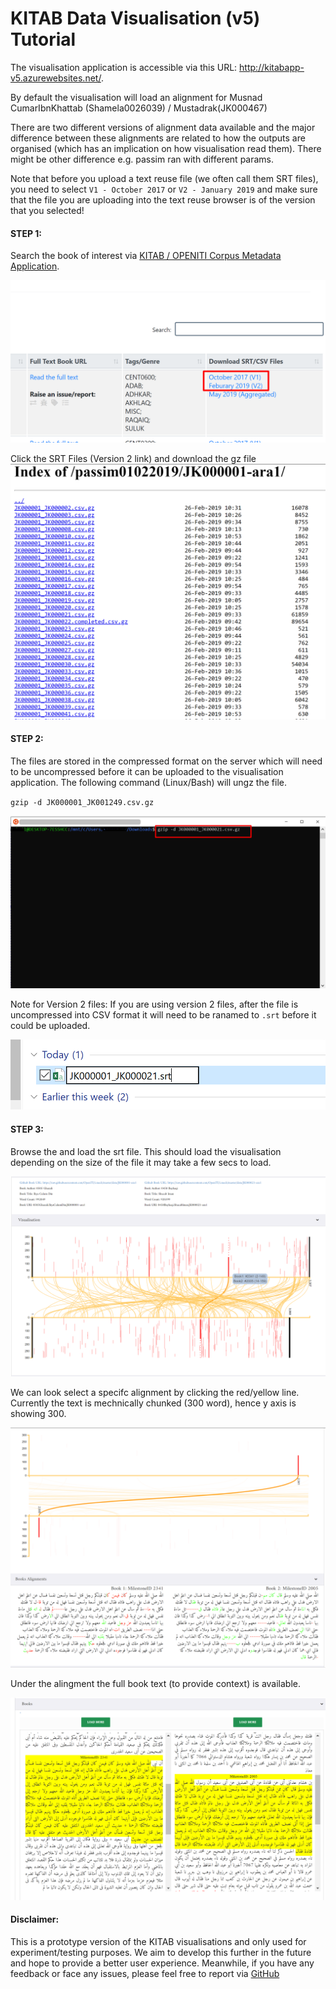 # KITAB Data Visualisation (v5) Tutorial

The visualisation application is accessible via this URL:
http://kitabapp-v5.azurewebsites.net/.

By default the visualisation will load an alignment for Musnad CumarIbnKhattab (Shamela0026039) / Mustadrak(JK000467)

There are two different versions of alignment data available and the major difference between these alignments are related to how the outputs are organised (which has an implication on how visualisation read them).  There might be other difference e.g. passim ran with different params.

Note that before you upload a text reuse file (we often call them SRT files), you need to select `V1 - October 2017` or `V2 - January 2019` and make sure that the file you are uploading into the text reuse browser is of the version that you selected!

#### STEP 1:

Search the book of interest via [KITAB / OPENITI Corpus Metadata Application].

![](./assets/selectSRTFileLink.png)

Click the SRT Files (Version 2 link) and download the gz file
![](./assets/SelectSrtfile.png)

#### STEP 2:
The files are stored in the compressed format on the server which will need to be uncompressed before it can be uploaded to the visualisation application.  The following command (Linux/Bash) will ungz the file.

`gzip -d JK000001_JK001249.csv.gz`

![](./assets/gzipungz.png)

Note for Version 2 files: If you are using version 2 files, after the file is uncompressed into CSV format it will need to be ranamed to `.srt` before it could be uploaded.

![](./assets/renamecsvtosrt.png)

#### STEP 3:

Browse the and load the srt file. This should load the visualisation depending on the size of the file it may take a few secs to load.

![](./assets/vizloaded.png)

We can look select a specifc alignment by clicking the red/yellow line.  Currently the text is mechnically chunked (300 word), hence y axis is showing 300.

![](./assets/specificalignment.png)


Under the alingment the full book text (to provide context) is available.

![](./assets/AlignmentIncontext.png)

#### Disclaimer:
This is a prototype version of the KITAB visualisations and only used for experiment/testing purposes.  We aim to develop this further in the future and hope to provide a better user experience. Meanwhile, if you have any feedback or face any issues, please feel free to report via [GitHub]

[KITAB / OPENITI Corpus Metadata Application]:https://kitab-corpus-metadata.azurewebsites.net/kitab-version.html

[GitHub]:https://github.com/sohailmerchant/pairwise-v5/issues
